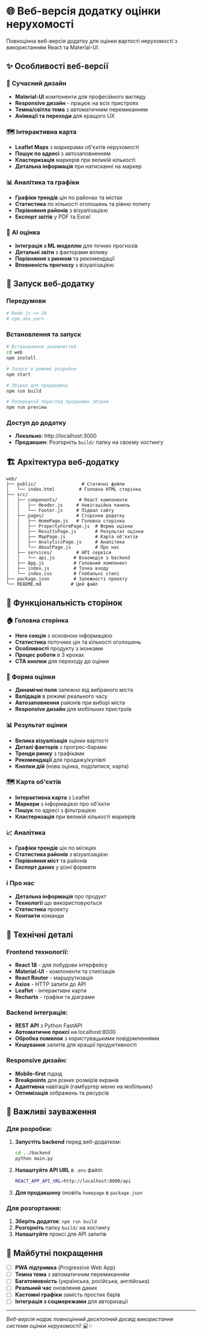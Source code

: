 # 🌐 Веб-версія додатку оцінки нерухомості

Повноцінна веб-версія додатку для оцінки вартості нерухомості з використанням React та Material-UI.

## ✨ Особливості веб-версії

### 🎨 **Сучасний дизайн**
- **Material-UI** компоненти для професійного вигляду
- **Responsive дизайн** - працює на всіх пристроях
- **Темна/світла тема** з автоматичним перемиканням
- **Анімації та переходи** для кращого UX

### 🗺️ **Інтерактивна карта**
- **Leaflet Maps** з маркерами об'єктів нерухомості
- **Пошук по адресі** з автозаповненням
- **Кластеризація** маркерів при великій кількості
- **Детальна інформація** при натисканні на маркер

### 📊 **Аналітика та графіки**
- **Графіки трендів** цін по районах та містах
- **Статистика** по кількості оголошень та рівню попиту
- **Порівняння районів** з візуалізацією
- **Експорт звітів** у PDF та Excel

### 🤖 **AI оцінка**
- **Інтеграція з ML моделлю** для точних прогнозів
- **Детальні звіти** з факторами впливу
- **Порівняння з ринком** та рекомендації
- **Впевненість прогнозу** з візуалізацією

## 🚀 Запуск веб-додатку

### Передумови
```bash
# Node.js >= 16
# npm або yarn
```

### Встановлення та запуск

```bash
# Встановлення залежностей
cd web
npm install

# Запуск в режимі розробки
npm start

# Збірка для продакшену
npm run build

# Попередній перегляд продакшен збірки
npm run preview
```

### Доступ до додатку
- **Локально**: http://localhost:3000
- **Продакшен**: Розгорніть `build/` папку на своєму хостингу

## 🏗️ Архітектура веб-додатку

```
web/
├── public/                 # Статичні файли
│   └── index.html         # Головна HTML сторінка
├── src/
│   ├── components/        # React компоненти
│   │   ├── Header.js     # Навігаційна панель
│   │   └── Footer.js     # Підвал сайту
│   ├── pages/            # Сторінки додатку
│   │   ├── HomePage.js   # Головна сторінка
│   │   ├── PropertyFormPage.js  # Форма оцінки
│   │   ├── ResultsPage.js       # Результат оцінки
│   │   ├── MapPage.js           # Карта об'єктів
│   │   ├── AnalyticsPage.js     # Аналітика
│   │   └── AboutPage.js         # Про нас
│   ├── services/         # API сервіси
│   │   └── api.js       # Взаємодія з backend
│   ├── App.js           # Головний компонент
│   ├── index.js         # Точка входу
│   └── index.css        # Глобальні стилі
├── package.json         # Залежності проекту
└── README.md           # Цей файл
```

## 🎯 Функціональність сторінок

### 🏠 **Головна сторінка**
- **Hero секція** з основною інформацією
- **Статистика** поточних цін та кількості оголошень
- **Особливості** продукту з іконками
- **Процес роботи** в 3 кроках
- **CTA кнопки** для переходу до оцінки

### 📝 **Форма оцінки**
- **Динамічні поля** залежно від вибраного міста
- **Валідація** в режимі реального часу
- **Автозаповнення** районів при виборі міста
- **Responsive дизайн** для мобільних пристроїв

### 📊 **Результат оцінки**
- **Велика візуалізація** оцінки вартості
- **Деталі факторів** з прогрес-барами
- **Тренди ринку** з графіками
- **Рекомендації** для продажу/купівлі
- **Кнопки дій** (нова оцінка, поділитися, карта)

### 🗺️ **Карта об'єктів**
- **Інтерактивна карта** з Leaflet
- **Маркери** з інформацією про об'єкти
- **Пошук** по адресі з фільтрацією
- **Кластеризація** при великій кількості маркерів

### 📈 **Аналітика**
- **Графіки трендів** цін по місяцях
- **Статистика районів** з візуалізацією
- **Порівняння міст** та районів
- **Експорт даних** у різні формати

### ℹ️ **Про нас**
- **Детальна інформація** про продукт
- **Технології** що використовуються
- **Статистика** проекту
- **Контакти** команди

## 🔧 Технічні деталі

### **Frontend технології:**
- **React 18** - для побудови інтерфейсу
- **Material-UI** - компоненти та стилізація
- **React Router** - маршрутизація
- **Axios** - HTTP запити до API
- **Leaflet** - інтерактивні карти
- **Recharts** - графіки та діаграми

### **Backend інтеграція:**
- **REST API** з Python FastAPI
- **Автоматичне проксі** на localhost:8000
- **Обробка помилок** з користувацькими повідомленнями
- **Кешування** запитів для кращої продуктивності

### **Responsive дизайн:**
- **Mobile-first** підхід
- **Breakpoints** для різних розмірів екранів
- **Адаптивна** навігація (гамбургер меню на мобільних)
- **Оптимізація** зображень та ресурсів

## 🚨 Важливі зауваження

### **Для розробки:**
1. **Запустіть backend** перед веб-додатком:
   ```bash
   cd ../backend
   python main.py
   ```

2. **Налаштуйте API URL** в `.env` файлі:
   ```bash
   REACT_APP_API_URL=http://localhost:8000/api
   ```

3. **Для продакшену** оновіть `homepage` в `package.json`

### **Для розгортання:**
1. **Зберіть додаток**: `npm run build`
2. **Розгорніть** папку `build/` на хостингу
3. **Налаштуйте** проксі для API запитів

## 🔮 Майбутні покращення

- [ ] **PWA підтримка** (Progressive Web App)
- [ ] **Темна тема** з автоматичним перемиканням
- [ ] **Багатомовність** (українська, російська, англійська)
- [ ] **Реальний час** оновлення даних
- [ ] **Кастомні графіки** замість простих барів
- [ ] **Інтеграція з соцмережами** для авторизації

---

*Веб-версія надає повноцінний десктопний досвід використання системи оцінки нерухомості! 💻✨*

